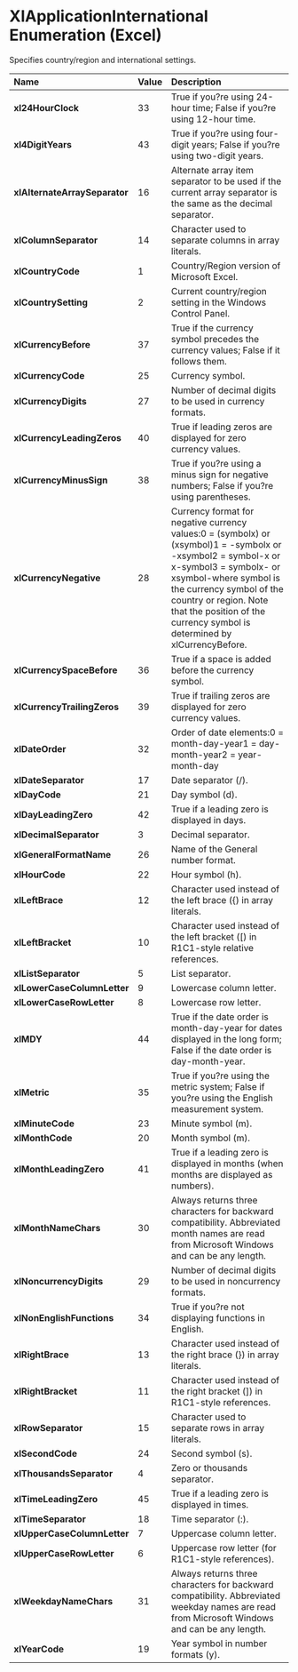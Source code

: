 
# XlApplicationInternational Enumeration (Excel)

Specifies country/region and international settings.



|**Name**|**Value**|**Description**|
|:-----|:-----|:-----|
|**xl24HourClock**|33|True if you?re using 24-hour time; False if you?re using 12-hour time.|
|**xl4DigitYears**|43|True if you?re using four-digit years; False if you?re using two-digit years.|
|**xlAlternateArraySeparator**|16|Alternate array item separator to be used if the current array separator is the same as the decimal separator.|
|**xlColumnSeparator**|14|Character used to separate columns in array literals.|
|**xlCountryCode**|1|Country/Region version of Microsoft Excel.|
|**xlCountrySetting**|2|Current country/region setting in the Windows Control Panel.|
|**xlCurrencyBefore**|37|True if the currency symbol precedes the currency values; False if it follows them.|
|**xlCurrencyCode**|25|Currency symbol.|
|**xlCurrencyDigits**|27|Number of decimal digits to be used in currency formats.|
|**xlCurrencyLeadingZeros**|40|True if leading zeros are displayed for zero currency values.|
|**xlCurrencyMinusSign**|38|True if you?re using a minus sign for negative numbers; False if you?re using parentheses.|
|**xlCurrencyNegative**|28|Currency format for negative currency values:0 = (symbolx) or (xsymbol)1 = -symbolx or -xsymbol2 = symbol-x or x-symbol3 = symbolx- or xsymbol-where symbol is the currency symbol of the country or region. Note that the position of the currency symbol is determined by xlCurrencyBefore.|
|**xlCurrencySpaceBefore**|36|True if a space is added before the currency symbol.|
|**xlCurrencyTrailingZeros**|39|True if trailing zeros are displayed for zero currency values.|
|**xlDateOrder**|32|Order of date elements:0 = month-day-year1 = day-month-year2 = year-month-day|
|**xlDateSeparator**|17|Date separator (/).|
|**xlDayCode**|21|Day symbol (d).|
|**xlDayLeadingZero**|42|True if a leading zero is displayed in days.|
|**xlDecimalSeparator**|3|Decimal separator.|
|**xlGeneralFormatName**|26|Name of the General number format.|
|**xlHourCode**|22|Hour symbol (h).|
|**xlLeftBrace**|12|Character used instead of the left brace ({) in array literals.|
|**xlLeftBracket**|10|Character used instead of the left bracket ([) in R1C1-style relative references.|
|**xlListSeparator**|5|List separator.|
|**xlLowerCaseColumnLetter**|9|Lowercase column letter.|
|**xlLowerCaseRowLetter**|8|Lowercase row letter.|
|**xlMDY**|44|True if the date order is month-day-year for dates displayed in the long form; False if the date order is day-month-year.|
|**xlMetric**|35|True if you?re using the metric system; False if you?re using the English measurement system.|
|**xlMinuteCode**|23|Minute symbol (m).|
|**xlMonthCode**|20|Month symbol (m).|
|**xlMonthLeadingZero**|41|True if a leading zero is displayed in months (when months are displayed as numbers).|
|**xlMonthNameChars**|30|Always returns three characters for backward compatibility. Abbreviated month names are read from Microsoft Windows and can be any length.|
|**xlNoncurrencyDigits**|29|Number of decimal digits to be used in noncurrency formats.|
|**xlNonEnglishFunctions**|34|True if you?re not displaying functions in English.|
|**xlRightBrace**|13|Character used instead of the right brace (}) in array literals.|
|**xlRightBracket**|11|Character used instead of the right bracket (]) in R1C1-style references.|
|**xlRowSeparator**|15|Character used to separate rows in array literals.|
|**xlSecondCode**|24|Second symbol (s).|
|**xlThousandsSeparator**|4|Zero or thousands separator.|
|**xlTimeLeadingZero**|45|True if a leading zero is displayed in times.|
|**xlTimeSeparator**|18|Time separator (:).|
|**xlUpperCaseColumnLetter**|7|Uppercase column letter.|
|**xlUpperCaseRowLetter**|6|Uppercase row letter (for R1C1-style references).|
|**xlWeekdayNameChars**|31|Always returns three characters for backward compatibility. Abbreviated weekday names are read from Microsoft Windows and can be any length.|
|**xlYearCode**|19|Year symbol in number formats (y).|
